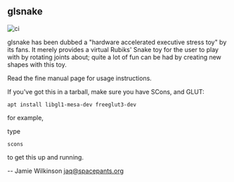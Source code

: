 glsnake
-------

![ci](https://github.com/jaqx0r/glsnake/workflows/CI/badge.svg)

glsnake has been dubbed a "hardware accelerated executive stress toy" by its
fans.  It merely provides a virtual Rubiks' Snake toy for the user to play
with by rotating joints about; quite a lot of fun can be had by creating new
shapes with this toy.

Read the fine manual page for usage instructions.

If you've got this in a tarball, make sure you have SCons, and GLUT:

    apt install libgl1-mesa-dev freeglut3-dev

for example,

type

    scons

to get this up and running.

 -- Jamie Wilkinson <jaq@spacepants.org>
